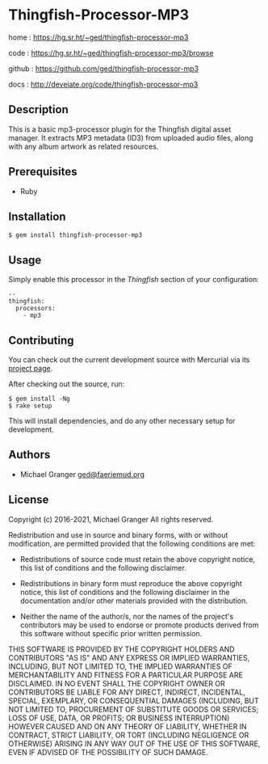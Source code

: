 # Thingfish-Processor-MP3

home
: https://hg.sr.ht/~ged/thingfish-processor-mp3

code
: https://hg.sr.ht/~ged/thingfish-processor-mp3/browse

github
: https://github.com/ged/thingfish-processor-mp3

docs
: http://deveiate.org/code/thingfish-processor-mp3


## Description

This is a basic mp3-processor plugin for the Thingfish digital asset
manager.  It extracts MP3 metadata (ID3) from uploaded audio files,
along with any album artwork as related resources.


## Prerequisites

* Ruby


## Installation

    $ gem install thingfish-processor-mp3


##  Usage

Simply enable this processor in the *Thingfish* section of your configuration:

    --
    thingfish:
      processors:
        - mp3


## Contributing

You can check out the current development source with Mercurial via its
[project page](https://hg.sr.ht/~ged/thingfish-processor-mp3).

After checking out the source, run:

    $ gem install -Ng
    $ rake setup

This will install dependencies, and do any other necessary setup for
development.


## Authors

* Michael Granger <ged@faeriemud.org>


## License

Copyright (c) 2016-2021, Michael Granger
All rights reserved.

Redistribution and use in source and binary forms, with or without
modification, are permitted provided that the following conditions are met:

* Redistributions of source code must retain the above copyright notice,
  this list of conditions and the following disclaimer.

* Redistributions in binary form must reproduce the above copyright notice,
  this list of conditions and the following disclaimer in the documentation
  and/or other materials provided with the distribution.

* Neither the name of the author/s, nor the names of the project's
  contributors may be used to endorse or promote products derived from this
  software without specific prior written permission.

THIS SOFTWARE IS PROVIDED BY THE COPYRIGHT HOLDERS AND CONTRIBUTORS "AS IS"
AND ANY EXPRESS OR IMPLIED WARRANTIES, INCLUDING, BUT NOT LIMITED TO, THE
IMPLIED WARRANTIES OF MERCHANTABILITY AND FITNESS FOR A PARTICULAR PURPOSE ARE
DISCLAIMED. IN NO EVENT SHALL THE COPYRIGHT OWNER OR CONTRIBUTORS BE LIABLE
FOR ANY DIRECT, INDIRECT, INCIDENTAL, SPECIAL, EXEMPLARY, OR CONSEQUENTIAL
DAMAGES (INCLUDING, BUT NOT LIMITED TO, PROCUREMENT OF SUBSTITUTE GOODS OR
SERVICES; LOSS OF USE, DATA, OR PROFITS; OR BUSINESS INTERRUPTION) HOWEVER
CAUSED AND ON ANY THEORY OF LIABILITY, WHETHER IN CONTRACT, STRICT LIABILITY,
OR TORT (INCLUDING NEGLIGENCE OR OTHERWISE) ARISING IN ANY WAY OUT OF THE USE
OF THIS SOFTWARE, EVEN IF ADVISED OF THE POSSIBILITY OF SUCH DAMAGE.


